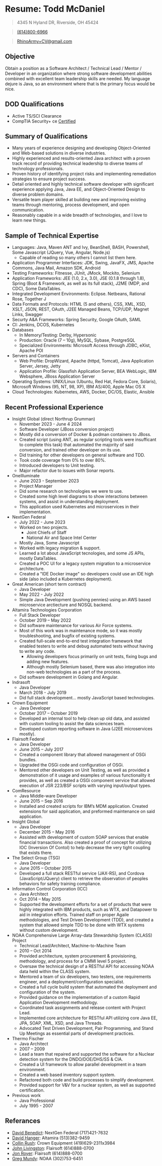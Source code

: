 # Resume: Todd McDaniel

> 4345 N Hyland DR,
> Riverside, OH 45424

> [(614)800-6966](tel:6148006966)

> [RhinoArmy+CV@gmail.com](mailto:RhinoArmy+CV@gmail.com)

## Objective
Obtain a position as a Software Architect / Technical Lead / Mentor / Developer in an organization where strong software development abilities combined with excellent team leadership skills are needed.
My language dejure is Java, so an environment where that is the primary focus would be nice.

## DOD Qualifications
* Active TS/SCI Clearance
* CompTIA Security+ ce [Certified](https://www.credly.com/badges/438b2a2b-e027-4b5f-8d29-d12f3b71ccde/public_url)

## Summary of Qualifications
* Many years of experience designing and developing Object-Oriented and Web-based solutions in diverse industries.
* Highly experienced and results-oriented Java architect with a proven track record of providing technical leadership to diverse teams of technology professionals.
* Proven history of identifying project risks and implementing remediation strategies to ensure project success.
* Detail oriented and highly technical software developer with significant experience applying Java, Java EE, and Object-Oriented Design to diverse problem domains.
* Versatile team player skilled at building new and improving existing teams through mentoring, process development, and open communication.
* Reasonably capable in a wide breadth of technologies, and I love to learn new things.

## Sample of Technical Expertise
* Languages: Java, Maven ANT and Ivy, BeanShell, BASH, Powershell, Some Javascript (JQuery, Vue, Angular, Node.js)
  * Capable of reading so many others I cannot list them here.
* Application Programmer Interfaces: JDK, Swing, JavaFX, JMS, Apache Commons, Java Mail, Amazon SDK, Android
* Testing Frameworks: Fitnesse, JUnit, JMock, Mockito, Selenium
* Application Frameworks: JEE (1.0, 2.x, 3.0), JSE (0.1.8 through 1.8), Spring (Boot & Framework, as well as its full stack), J2ME (MDP, and CDC), Some DataTables.
* Integrated Development Environments: Eclipse. Netbeans, Rational Rose, Together J
* Data Formats and Protocols: HTML (5 and others), CSS, XML, XSD, XSLT, JSON, REST, OAuth, J2EE Managed Beans, TCP/UDP, Magnet Links, Swagger
* Securty A&A Frameworks: Spring Security, Google OAuth, SAML
* CI: Jenkins, DCOS, Kubernetes
* Databases
  * In Memory/Testing: Derby, Hypersonic
  * Production: Oracle (7 – 10g), MySQL, Sybase, PostgreSQL
  * Specialized Environments: Microsoft Access through JDBC, eXist, Apache POI
* Servers and Containers
  * Web Profile: DropWizard, Apache (httpd, Tomcat), Java Application Server, Jersey, Jetty
  * Application Profile: Glassfish Application Server, BEA WebLogic, IBM Websphere, JBoss Application Server
* Operating Systems: UNIX/Linux (Ubuntu, Red Hat, Fedora Core, Solaris), Microsoft Windows (95, NT, 98, XP), IBM AS/400, Apple Mac OS X
* Cloud Technologies: Kubernetes, AWS, Docker, DC/OS, Elastic, Ansible

## Recent Professional Experience
* Insight Global (direct Northrup Grumman)
  * November 2023 - June 4 2024
  * Software Developer (JBoss conversion project)
  * Mostly did a conversion of Docker & podman containers to JBoss.
  * Created script (using ANT, as regular scripting tools were insufficant to complete this task) that automated the majority of said conversion, and trained other developer on its use.
  * Did training for other developers on general software and TDD.
  * Took code coverage from 0% to over 80%.
  * Introduced developers to Unit testing.
  * Major refactor due to issues with Sonar reports.
* OneIlluminate
  * June 2023 - September 2023
  * Project Manager
  * Did some research on technologies we were to use.
  * Created some high level diagrams to show interactions between systems, and assist in understanding deployment.
  * This application used Kubernetes and microservices in their implementation.
* NextGen Federal
  * July 2022 - June 2023
  * Worked on two projects.
    * Joint Chiefs of Staff
    * National Air and Space Intel Center
  * Mostly Java, Some Javascript
  * Worked with legacy migration & support.
  * Learned a lot about JavaScript tecnologies, and some JS APIs, mostly DataTables.
  * Created a POC UI for a legacy system migration to a microservice architecture.
  * Created a "IDE Docker image" so developers could use an IDE high side (also included a Kubernetes deployment).
* Great American (short term contract)
  * Java Developer
  * May 2022 - July 2022
  * Simple Java Development (pushing pennies) using an AWS based microservice arctiecture and NOSQL backend.
* Altamira Technologies Corporation
  * Full Stack Developer
  * October 2019 – May 2022
  * Did software maintenance for various Air Force systems.
  * Most of this work was in maintenance mode, so it was mostly troubleshooting, and bugfix of existing systems.
  * Created full-scale end-to-end test integration framework that enabled testers to write and debug automated tests without having to write any code.
    * Allowing developers focus primarily on unit tests, fixing bugs and adding new features.
    * Although mostly Selenium based, there was also integration into non-web technologies as a part of the process.
  * Did software development in Golang and Angular.
* Indrasoft
  * Java Developer
  * March 2018 - July 2019
  * Did full stack development... mostly JavaScript based technologies.
* Crown Equipment
  * Java Developer
  * October 2017 – October 2019
  * Developed an internal tool to help clean up old data, and assisted with custom tooling to assist the data sciences team.
  * Developed custom reporting software in Java (J2EE microservices mostly).
* Flairsoft Federal
  * Java Developer
  * June 2015 – July 2017
  * Created a component library that allowed management of OSGi bundles.
  * Upgraded the OSGi code and configuration of OSGi.
  * Mentored other developers on Unit Testing, as well as provided a demonstration of it usage and examples of various functionality it provides, as well as created a OSGi component service that allowed execution of JSR 223/BSF scripts with varying input/output types.
* ComResource
  * Java Middle-ware Developer
  * June 2015 – Sep 2016
  * Installed and created scripts for IBM’s MDM application. Created extensions for said application, and preformed maintenance on said application.
* Insight Global
  * Java Developer
  * December 2015 – May 2016
  * Assisted with development of custom SOAP services that enable financial transactions. Also created a proof of concept for utilizing IOC (Inversion Of Contol) to help decrease the very tight coupling that exists there.
* The Select Group (TSG)
  * Java Developer
  * June 2015 – October 2015
  * Developed a full stack RESTful service (JAX-RS), and Cordova (JavaScript/JQuery) client to retrieve the observation of peoples behaviors for safety training compliance.
* Information Control Corporation (ICC)
  * Java Architect
  * Oct 2014 – May 2015
  * Supported the development efforts for a set of products that were highly integrated with IBM products, such as WTX, and Datapower to aid in integration efforts. Trained staff on proper Agaile methodologies, and Test Driven Development (TDD), and created a system that allowed simple TDD to be done with WTX systems without custom development.
* NOAA Comprehensive Large Array-data Stewardship System (CLASS) Project
  * Technical Lead/Architect, Machine-to-Machine Team
  * 2010 – Oct 2014
  * Provided architecture, system procurement & provisioning, methodology, and process for a CMMI level 5 project.
  * Oversaw the technical design of a RESTful API for accessing NOAA data held within the CLASS system.
  * Mentored a team of six developers, two testers, one requirements engineer, and a deployment/configuration specialist.
  * Created a full cycle build system that automated the deployment and configuration of the system.
  * Provided guidance on the implementation of a custom Rapid Application Development methodology.
  * Coordinated task assignments and release content with Project Lead.
  * Implemented core architecture for RESTful API utilizing core Java EE, JPA, SOAP, XML, XSD, and Java Threads.
  * Advocated Test Driven Development, Pair Programming, and Stand Up Meetings as essential parts of development practices.
* Thermo Fischer
  * Java Architect
  * 2007 – 2009
  * Lead a team that repaired and supported the software for a Nuclear detection system for the DNDO/DOE/DHS/SS & CIA.
  * Created a UI framework to allow parallel development in a team environment.
  * Created a web based inventory support system.
  * Refactored both code and build processes to simplify development.
  * Provided support for V&V for a nuclear system, as well as supported certification.
* Previous work
  * Java Professional
  * July 1995 - 2007

## Referances
* [David Benedict](mailto:dbenedict@nextgenfed.com): NextGen Federal (717)421-7632
* [David Hanger](mailto:hangerdr@gmail.com): Altamira (513)382-9459
* [Collin Rush](mailto:collin.rush@crown.com): Crown Equipment (419)629-2311x3984
* [John Livingston](mailto:livingjw@earthlink.net): Flairsoft (614)888-0700 
* [Jon Royer](mailto:jonathan.royer@flairsoft.net): Flairsoft (614)888-0700
* [Greg Mundy](mailto:gregmundy@gmail.com): NOAA (302)753-6451
